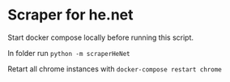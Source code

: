 # Scraper for he.net

Start docker compose locally before running this script.

In folder run `python -m scraperHeNet`

Retart all chrome instances with `docker-compose restart chrome`